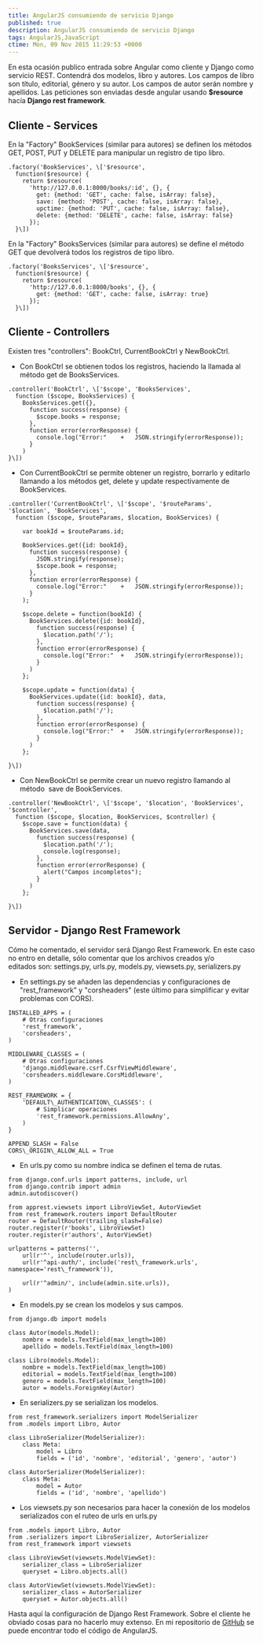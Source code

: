 ```yaml
---
title: AngularJS consumiendo de servicio Django
published: true
description: AngularJS consumiendo de servicio Django
tags: AngularJS,JavaScript
ctime: Mon, 09 Nov 2015 11:29:53 +0000
---
```


En esta ocasión publico entrada sobre Angular como cliente y Django como servicio REST. Contendrá dos modelos, libro y autores. Los campos de libro son título, editorial, género y su autor. Los campos de autor serán nombre y apellidos. Las peticiones son enviadas desde angular usando **$resource** hacía **Django rest framework**.

## Cliente - Services

En la "Factory" BookServices (similar para autores) se definen los métodos GET, POST, PUT y DELETE para manipular un registro de tipo libro.

```
.factory('BookServices', \['$resource',
  function($resource) {
    return $resource(
      'http://127.0.0.1:8000/books/:id', {}, {
        get: {method: 'GET', cache: false, isArray: false},
        save: {method: 'POST', cache: false, isArray: false},
        upctime: {method: 'PUT', cache: false, isArray: false},
        delete: {method: 'DELETE', cache: false, isArray: false}
      });
  }\])
```

En la "Factory" BooksServices (similar para autores) se define el método GET que devolverá todos los registros de tipo libro.

```
.factory('BooksServices', \['$resource',
  function($resource) {
    return $resource(
      'http://127.0.0.1:8000/books', {}, {
        get: {method: 'GET', cache: false, isArray: true}
      });
  }\])
```

## Cliente - Controllers

Existen tres "controllers": BookCtrl, CurrentBookCtrl y NewBookCtrl.

*   Con BookCtrl se obtienen todos los registros, haciendo la llamada al método get de BooksServices.

```
.controller('BookCtrl', \['$scope', 'BooksServices',
  function ($scope, BooksServices) {
    BooksServices.get({},
      function success(response) {
        $scope.books = response;
      },
      function error(errorResponse) {
        console.log("Error:"	+	JSON.stringify(errorResponse));
      }
    )
}\])
```

*   Con CurrentBookCtrl se permite obtener un registro, borrarlo y editarlo llamando a los métodos get, delete y update respectivamente de BookServices.

```
.controller('CurrentBookCtrl', \['$scope', '$routeParams', '$location', 'BookServices',
  function ($scope, $routeParams, $location, BookServices) {

    var bookId = $routeParams.id;

    BookServices.get({id: bookId},
      function success(response) {
        JSON.stringify(response);
        $scope.book = response;
      },
      function error(errorResponse) {
        console.log("Error:"	+	JSON.stringify(errorResponse));
      }
    );

    $scope.delete = function(bookId) {
      BookServices.delete({id: bookId},
        function success(response) {
          $location.path('/');
        },
        function error(errorResponse) {
          console.log("Error:"	+	JSON.stringify(errorResponse));
        }
      )
    };

    $scope.update = function(data) {
      BookServices.update({id: bookId}, data,
        function success(response) {
          $location.path('/');
        },
        function error(errorResponse) {
          console.log("Error:"	+	JSON.stringify(errorResponse));
        }
      )
    };

}\])
```

*   Con NewBookCtrl se permite crear un nuevo registro llamando al método  save de BookServices.

```
.controller('NewBookCtrl', \['$scope', '$location', 'BookServices', '$controller',
  function ($scope, $location, BookServices, $controller) {
    $scope.save = function(data) {
      BookServices.save(data,
        function success(response) {
          $location.path('/');
          console.log(response);
        },
        function error(errorResponse) {
          alert("Campos incompletos");
        }
      )
    };

}\])
```

## Servidor - Django Rest Framework

Cómo he comentado, el servidor será Django Rest Framework. En este caso no entro en detalle, sólo comentar que los archivos creados y/o editados son: settings.py, urls.py, models.py, viewsets.py, serializers.py

*   En settings.py se añaden las dependencias y configuraciones de "rest_framework" y "corsheaders" (este último para simplificar y evitar problemas con CORS).

```
INSTALLED_APPS = (
    # Otras configuraciones
    'rest_framework',
    'corsheaders',
)

MIDDLEWARE_CLASSES = (
    # Otras configuraciones
    'django.middleware.csrf.CsrfViewMiddleware',
    'corsheaders.middleware.CorsMiddleware',
)

REST_FRAMEWORK = {
    'DEFAULT\_AUTHENTICATION\_CLASSES': (
        # Simplicar operaciones
        'rest_framework.permissions.AllowAny',
    )
}

APPEND_SLASH = False
CORS\_ORIGIN\_ALLOW_ALL = True
```

*   En urls.py como su nombre indica se definen el tema de rutas.

```
from django.conf.urls import patterns, include, url
from django.contrib import admin
admin.autodiscover()

from apprest.viewsets import LibroViewSet, AutorViewSet
from rest_framework.routers import DefaultRouter
router = DefaultRouter(trailing_slash=False)
router.register(r'books', LibroViewSet)
router.register(r'authors', AutorViewSet)

urlpatterns = patterns('',
    url(r'^', include(router.urls)),
    url(r'^api-auth/', include('rest\_framework.urls', namespace='rest\_framework')),

    url(r'^admin/', include(admin.site.urls)),
)
```

*   En models.py se crean los modelos y sus campos.

```
from django.db import models

class Autor(models.Model):
    nombre = models.TextField(max_length=100)
    apellido = models.TextField(max_length=100)

class Libro(models.Model):
    nombre = models.TextField(max_length=100)
    editorial = models.TextField(max_length=100)
    genero = models.TextField(max_length=100)
    autor = models.ForeignKey(Autor)
```

*   En serializers.py se serializan los modelos.

```
from rest_framework.serializers import ModelSerializer
from .models import Libro, Autor

class LibroSerializer(ModelSerializer):
    class Meta:
        model = Libro
        fields = ('id', 'nombre', 'editorial', 'genero', 'autor')

class AutorSerializer(ModelSerializer):
    class Meta:
        model = Autor
        fields = ('id', 'nombre', 'apellido')
```

*   Los viewsets.py son necesarios para hacer la conexión de los modelos serializados con el ruteo de urls en urls.py

```
from .models import Libro, Autor
from .serializers import LibroSerializer, AutorSerializer
from rest_framework import viewsets

class LibroViewSet(viewsets.ModelViewSet):
    serializer_class = LibroSerializer
    queryset = Libro.objects.all()

class AutorViewSet(viewsets.ModelViewSet):
    serializer_class = AutorSerializer
    queryset = Autor.objects.all()
```

Hasta aquí la configuración de Django Rest Framework. Sobre el cliente he obviado cosas para no hacerlo muy extenso. En mi repositorio de [GitHub](https://github.com/ivanalbizu/django_angular) se puede encontrar todo el código de AngularJS.